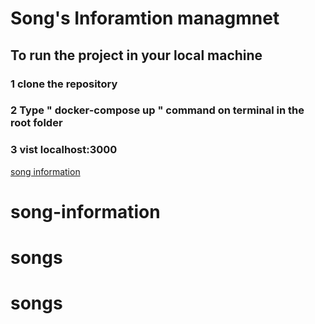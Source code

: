 # Song's Inforamtion managmnet

## To run the project in your local machine

### 1 clone the repository

### 2 Type " docker-compose up " command on terminal in the root folder

### 3 vist localhost:3000

[song information ](https://song-information.netlify.app/)
# song-information
# songs
# songs
